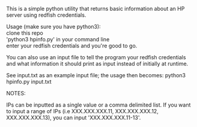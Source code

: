 This is a simple python utility that returns basic information about an HP server using redfish credentials.

Usage (make sure you have python3):  
clone this repo  
'python3 hpinfo.py' in your command line  
enter your redfish credentials and you're good to go. 

You can also use an input file to tell the program your redfish credentials and what information it should print as input instead of initially at runtime.

See input.txt as an example input file; the usage then becomes:
python3 hpinfo.py input.txt


NOTES:

IPs can be inputted as a single value or a comma delimited list. 
If you want to input a range of IPs (i.e XXX.XXX.XXX.11, XXX.XXX.XXX.12, XXX.XXX.XXX.13), you can input 'XXX.XXX.XXX.11-13'.
